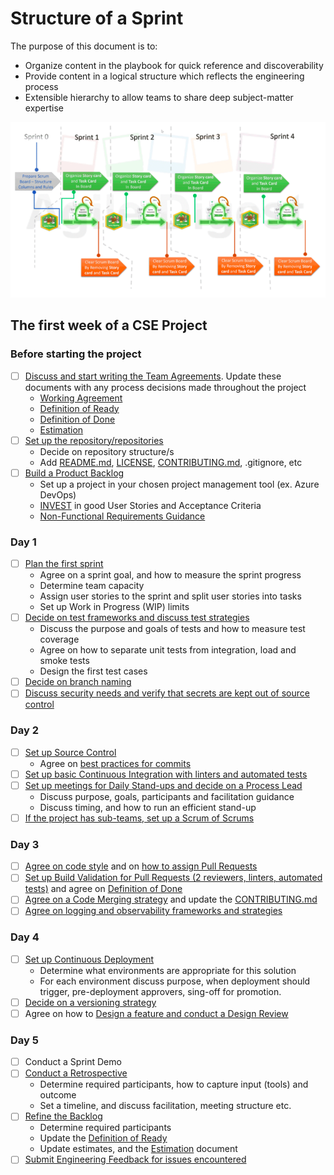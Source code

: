 # Structure of a Sprint

The purpose of this document is to:

- Organize content in the playbook for quick reference and discoverability
- Provide content in a logical structure which reflects the engineering process
- Extensible hierarchy to allow teams to share deep subject-matter expertise

![Structure Of Sprint](./images/structure-of-sprint.png)

## The first week of a CSE Project

### Before starting the project

- [ ] [Discuss and start writing the Team Agreements](../agile/team-agreements/README.md). Update these documents with any process decisions made throughout the project
  - [Working Agreement](../agile/team-agreements/working-agreements.md)
  - [Definition of Ready](../agile/team-agreements/definition-of-ready.md)
  - [Definition of Done](../agile/team-agreements/definition-of-done.md)
  - [Estimation](../agile/core-expectations/README.md)
- [ ] [Set up the repository/repositories](source-control/README.md#creating-a-new-repository)
  - Decide on repository structure/s
  - Add [README.md](../resources/templates/README.md), [LICENSE](../resources/templates/LICENSE), [CONTRIBUTING.md](../resources/templates/CONTRIBUTING.md), .gitignore, etc
- [ ] [Build a Product Backlog](../agile/backlog-management/readme.md)
  - Set up a project in your chosen project management tool (ex. Azure DevOps)
  - [INVEST](<https://en.wikipedia.org/wiki/INVEST_(mnemonic)>) in good User Stories and Acceptance Criteria
  - [Non-Functional Requirements Guidance](design/design-patterns/non-functional-requirements-capture-guide.md)

### Day 1

- [ ] [Plan the first sprint](../agile/core-expectations/README.md)
  - Agree on a sprint goal, and how to measure the sprint progress
  - Determine team capacity
  - Assign user stories to the sprint and split user stories into tasks
  - Set up Work in Progress (WIP) limits
- [ ] [Decide on test frameworks and discuss test strategies](automated-testing/README.md)
  - Discuss the purpose and goals of tests and how to measure test coverage
  - Agree on how to separate unit tests from integration, load and smoke tests
  - Design the first test cases
- [ ] [Decide on branch naming](source-control/naming-branches.md)
- [ ] [Discuss security needs and verify that secrets are kept out of source control](continuous-delivery/secrets-management/recipes/azure-devops/secrets-per-branch.md)

### Day 2

- [ ] [Set up Source Control](source-control/README.md)
  - Agree on [best practices for commits](source-control/README.md#commit-best-practices)
- [ ] [Set up basic Continuous Integration with linters and automated tests](continuous-integration/README.md)
- [ ] [Set up meetings for Daily Stand-ups and decide on a Process Lead](../agile/core-expectations/README.md)
  - Discuss purpose, goals, participants and facilitation guidance
  - Discuss timing, and how to run an efficient stand-up
- [ ] [If the project has sub-teams, set up a Scrum of Scrums](../agile/effective-organization/scrum-of-scrums.md)

### Day 3

- [ ] [Agree on code style](code-reviews/README.md) and on [how to assign Pull Requests](code-reviews/pull-requests.md)
- [ ] [Set up Build Validation for Pull Requests (2 reviewers, linters, automated tests)](code-reviews/README.md) and agree on [Definition of Done](../agile//team-agreements/definition-of-done.md)
- [ ] [Agree on a Code Merging strategy](source-control/merge-strategies.md) and update the [CONTRIBUTING.md](resources/templates/CONTRIBUTING.md)
- [ ] [Agree on logging and observability frameworks and strategies](observability/README.md)

### Day 4

- [ ] [Set up Continuous Deployment](continuous-delivery/README.md)
  - Determine what environments are appropriate for this solution
  - For each environment discuss purpose, when deployment should trigger, pre-deployment approvers, sing-off for promotion.
- [ ] [Decide on a versioning strategy](source-control/component-versioning.md)
- [ ] Agree on how to [Design a feature and conduct a Design Review](design/design-reviews/README.md)

### Day 5

- [ ] Conduct a Sprint Demo
- [ ] [Conduct a Retrospective](../agile/core-expectations/README.md)
  - Determine required participants, how to capture input (tools) and outcome
  - Set a timeline, and discuss facilitation, meeting structure etc.
- [ ] [Refine the Backlog](../agile/backlog-management/readme.md)
  - Determine required participants
  - Update the [Definition of Ready](../agile/team-agreements/definition-of-ready.md)
  - Update estimates, and the [Estimation](..agile/README.md) document
- [ ] [Submit Engineering Feedback for issues encountered](engineering-feedback/README.md)

